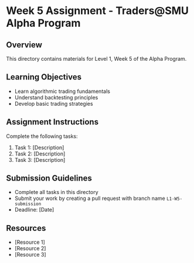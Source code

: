 # Week 5 Assignment - Traders@SMU Alpha Program

## Overview

This directory contains materials for Level 1, Week 5 of the Alpha Program.

## Learning Objectives

- Learn algorithmic trading fundamentals
- Understand backtesting principles
- Develop basic trading strategies

## Assignment Instructions

Complete the following tasks:

1. Task 1: [Description]
2. Task 2: [Description]
3. Task 3: [Description]

## Submission Guidelines

- Complete all tasks in this directory
- Submit your work by creating a pull request with branch name `L1-W5-submission`
- Deadline: [Date]

## Resources

- [Resource 1]
- [Resource 2]
- [Resource 3] 